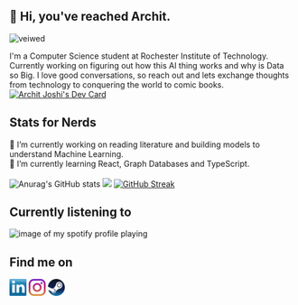 ## :wave: Hi, you've reached Archit.
![veiwed](https://komarev.com/ghpvc/?username=JoshiArchit)
<p align='left'>
I'm a Computer Science student at Rochester Institute of Technology. Currently working on figuring out how this AI thing works and why is Data so Big.
I love good conversations, so reach out and lets exchange thoughts from technology to conquering the world to comic books.
<a href="https://app.daily.dev/archiekins2904"><img src="https://api.daily.dev/devcards/v2/vd8VB2A2yAnTBXnbY1DfR.png?r=sq9&type=wide" width="652" alt="Archit Joshi's Dev Card"/></a>
</p>

<!--## Some of my work
[![Readme Card](https://github-readme-stats.vercel.app/api/pin/?username=JoshiArchit&repo=NYC-Vehicle-Collision-Data-Analysis-CSCI720-Project&theme=github_dark)](https://github.com/JoshiArchit/NYC-Vehicle-Collision-Data-Analysis-CSCI720-Project)
[![Readme Card](https://github-readme-stats.vercel.app/api/pin/?username=JoshiArchit&repo=NYC-Vehicle-Collision-Data-Analysis-CSCI720-Project&theme=github_dark)](https://github.com/JoshiArchit/NYC-Vehicle-Collision-Data-Analysis-CSCI720-Project)
[![Readme Card](https://github-readme-stats.vercel.app/api/pin/?username=JoshiArchit&repo=NYC-Vehicle-Collision-Data-Analysis-CSCI720-Project&theme=github_dark)](https://github.com/JoshiArchit/NYC-Vehicle-Collision-Data-Analysis-CSCI720-Project) -->

<!--
**JoshiArchit/JoshiArchit** is a ✨ _special_ ✨ repository because its `README.md` (this file) appears on your GitHub profile.

Here are some ideas to get you started:

- 🔭 I’m currently working on ...
- 🌱 I’m currently learning ...
- 👯 I’m looking to collaborate on ...
- 🤔 I’m looking for help with ...
- 💬 Ask me about ...
- 📫 How to reach me: ...
- 😄 Pronouns: ...
- ⚡ Fun fact: ...
-->

## Stats for Nerds
🔭 I’m currently working on reading literature and building models to understand Machine Learning.
<br>🌱 I’m currently learning React, Graph Databases and TypeScript.<br><br>
![Anurag's GitHub stats](https://github-readme-stats.vercel.app/api?username=JoshiArchit&theme=dark&hide=contribs,prs)
<img src = "https://github-readme-stats.vercel.app/api/top-langs/?username=JoshiArchit&hide=shell&theme=radical&hide_progress=True">
[![GitHub Streak](https://github-readme-streak-stats.herokuapp.com?user=JoshiArchit&theme=neon-dark)](https://git.io/streak-stats)


## Currently listening to
![image of my spotify profile playing](https://spotify-github-profile.vercel.app/api/view.svg?uid=ntq0zz4666lvogfd2bgentgct&redirect=true][https://spotify-github-profile.vercel.app/api/view.svg?uid=ntq0zz4666lvogfd2bgentgct&cover_image=true&theme=default&show_offline=false&background_color=121212&interchange=false&bar_color=53b14f&bar_color_cover=true)

## Find me on
<p align="left">
<a href="http://linkedin.com/in/archit2904" target="blank"><img align="center" src="https://github.com/JoshiArchit/JoshiArchit/blob/main/images/transparent-Linkedin-logo-icon.png" alt="" height="30" /></a>
<a href="http://instagram.com/artiekins2904" target="blank"><img align="center" src="https://github.com/JoshiArchit/JoshiArchit/blob/main/images/instagram.png" alt="" height="30" /></a>
<a href="https://steamcommunity.com/id/archiekins2904/" target="blank"><img align="center" src="https://github.com/JoshiArchit/JoshiArchit/blob/main/images/Steam.png" alt="" height="30" /></a>
</p>
